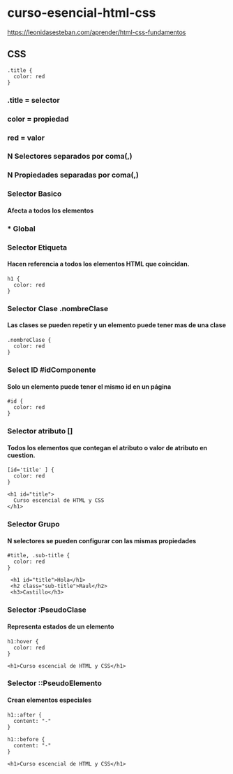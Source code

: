 # curso-esencial-html-css
https://leonidasesteban.com/aprender/html-css-fundamentos


## CSS

```
.title {
  color: red
}
```

### .title  = selector
### color = propiedad
### red = valor

### N Selectores separados por coma(,)
### N Propiedades separadas por coma(,)

### Selector Basico
  #### Afecta a todos los elementos

### * Global

### Selector Etiqueta
  #### Hacen referencia a todos los elementos HTML que coincidan.

```
h1 {
  color: red
}
```

### Selector Clase .nombreClase
  #### Las clases se pueden repetir y un elemento puede tener mas de una clase

```
.nombreClase {
  color: red
}
```

### Select ID #idComponente

#### Solo un elemento puede tener el mismo id en un página

```
#id {
  color: red
}
```

### Selector atributo []

#### Todos los elementos que contegan el atributo o valor de atributo en cuestion.
```
[id='title' ] {
  color: red
}

<h1 id="title">
  Curso escencial de HTML y CSS
</h1>
```
### Selector Grupo
#### N selectores se pueden configurar con las mismas propiedades

```
#title, .sub-title {
  color: red
}

 <h1 id="title">Hola</h1>
 <h2 class="sub-title">Raul</h2>
 <h3>Castillo</h3>
```

### Selector :PseudoClase
#### Representa estados de un elemento
```
h1:hover {
  color: red
}

<h1>Curso escencial de HTML y CSS</h1>
```

### Selector ::PseudoElemento
#### Crean elementos especiales

```
h1::after {
  content: "-"
}

h1::before {
  content: "-"
}

<h1>Curso escencial de HTML y CSS</h1>
```